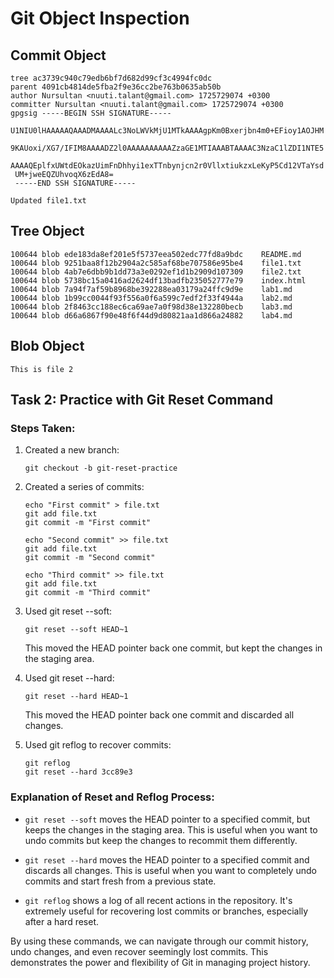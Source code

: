 # Git Object Inspection

## Commit Object
```
tree ac3739c940c79edb6bf7d682d99cf3c4994fc0dc
parent 4091cb4814de5fba2f9e36cc2be763b0635ab50b
author Nursultan <nuuti.talant@gmail.com> 1725729074 +0300
committer Nursultan <nuuti.talant@gmail.com> 1725729074 +0300
gpgsig -----BEGIN SSH SIGNATURE-----
 U1NIU0lHAAAAAQAAADMAAAALc3NoLWVkMjU1MTkAAAAgpKm0Bxerjbn4m0+EFioy1AOJHM
 9KAUoxi/XG7/IFIM8AAAADZ2l0AAAAAAAAAAZzaGE1MTIAAABTAAAAC3NzaC1lZDI1NTE5
 AAAAQEplfxUWtdEOkazUimFnDhhyi1exTTnbynjcn2r0VllxtiukzxLeKyP5Cd12VTaYsd
 UM+jweEQZUhvoqX6zEdA8=
 -----END SSH SIGNATURE-----

Updated file1.txt
```

## Tree Object
```
100644 blob ede183da8ef201e5f5737eea502edc77fd8a9bdc	README.md
100644 blob 9251baa8f12b2904a2c585af68be707586e95be4	file1.txt
100644 blob 4ab7e6dbb9b1dd73a3e0292ef1d1b2909d107309	file2.txt
100644 blob 5738bc15a0416ad2624df13badfb235052777e79	index.html
100644 blob 7a94f7af59b8968be392288ea03179a24ffc9d9e	lab1.md
100644 blob 1b99cc0044f93f556a0f6a599c7edf2f33f4944a	lab2.md
100644 blob 2f8463cc188ec6ca69ae7a0f98d38e132280becb	lab3.md
100644 blob d66a6867f90e48f6f44d9d80821aa1d866a24882	lab4.md
```

## Blob Object
```
This is file 2
```

## Task 2: Practice with Git Reset Command

### Steps Taken:

1. Created a new branch:
   ```
   git checkout -b git-reset-practice
   ```

2. Created a series of commits:
   ```
   echo "First commit" > file.txt
   git add file.txt
   git commit -m "First commit"

   echo "Second commit" >> file.txt
   git add file.txt
   git commit -m "Second commit"

   echo "Third commit" >> file.txt
   git add file.txt
   git commit -m "Third commit"
   ```

3. Used git reset --soft:
   ```
   git reset --soft HEAD~1
   ```
   This moved the HEAD pointer back one commit, but kept the changes in the staging area.

4. Used git reset --hard:
   ```
   git reset --hard HEAD~1
   ```
   This moved the HEAD pointer back one commit and discarded all changes.

5. Used git reflog to recover commits:
   ```
   git reflog
   git reset --hard 3cc89e3
   ```

### Explanation of Reset and Reflog Process:



- `git reset --soft` moves the HEAD pointer to a specified commit, but keeps the changes in the staging area. This is useful when you want to undo commits but keep the changes to recommit them differently.

- `git reset --hard` moves the HEAD pointer to a specified commit and discards all changes. This is useful when you want to completely undo commits and start fresh from a previous state.

- `git reflog` shows a log of all recent actions in the repository. It's extremely useful for recovering lost commits or branches, especially after a hard reset.

By using these commands, we can navigate through our commit history, undo changes, and even recover seemingly lost commits. This demonstrates the power and flexibility of Git in managing project history.
